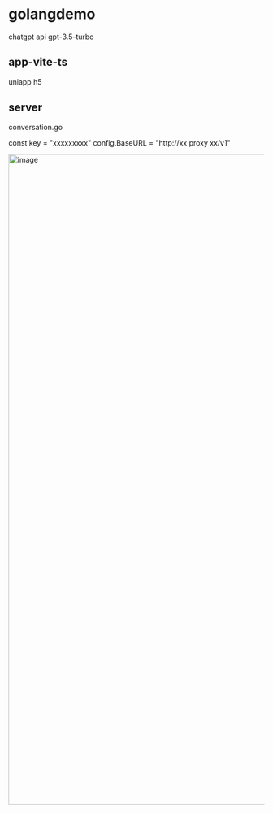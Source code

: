 # golangdemo

chatgpt api gpt-3.5-turbo

## app-vite-ts 

uniapp h5

## server

conversation.go

const key = "xxxxxxxxx"
config.BaseURL = "http://xx proxy xx/v1"

<img width="1280" alt="image" src="https://user-images.githubusercontent.com/54890571/226171667-271f624c-c590-42f8-b729-fc70d86ffc63.png">
